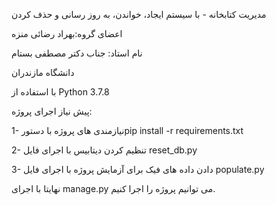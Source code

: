 مدیریت کتابخانه - با سیستم ایجاد، خواندن، به روز رسانی و حذف کردن

اعضای گروه:بهراد رضائی منزه

نام استاد: جناب دکتر مصطفی بستام

دانشگاه مازندران

با استفاده از Python 3.7.8

پیش نیاز اجرای پروژه:

1- نیازمندی های پروژه با دستورpip install -r requirements.txt

2- تنظیم کردن دیتابیس با اجرای فایل reset_db.py

3- دادن داده های فیک برای آزمایش پروژه با اجرای فایل populate.py

نهایتا با اجرای manage.py می توانیم پروژه را اجرا کنیم.

